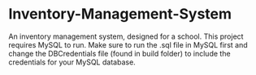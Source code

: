 # Inventory-Management-System
An inventory management system, designed for a school. This project requires MySQL to run. 
Make sure to run the .sql file in MySQL first and change the DBCredentials file (found in build folder) to include the credentials for your MySQL database.
